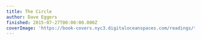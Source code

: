 ```yaml
---
title: The Circle
author: Dave Eggers
finished: 2015-07-27T00:00:00.000Z
coverImage: 'https://book-covers.nyc3.digitaloceanspaces.com/readings/the-circle-01.jpg'
---
```

